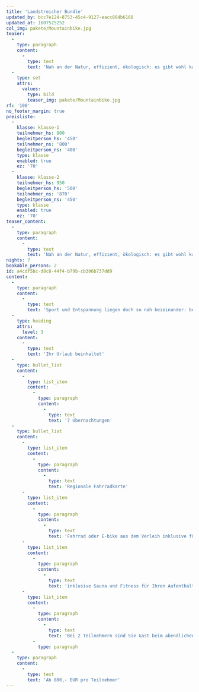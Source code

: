```yaml
---
title: 'Landstreicher Bundle'
updated_by: bcc7e124-8753-45c4-9127-eacc804b6168
updated_at: 1607525252
col_img: pakete/Mountainbike.jpg
teaser:
  -
    type: paragraph
    content:
      -
        type: text
        text: 'Nah an der Natur, effizient, ökologisch: es gibt wohl kaum eine schönere Art, die herrliche Boddenlandschaft zu erkunden.'
  -
    type: set
    attrs:
      values:
        type: bild
        teaser_img: pakete/Mountainbike.jpg
rf: '100'
no_footer_margin: true
preisliste:
  -
    klasse: klasse-1
    teilnehmer_hs: 900
    begleitperson_hs: '450'
    teilnehmer_ns: '800'
    begleitperson_ns: '400'
    type: klasse
    enabled: true
    ez: '70'
  -
    klasse: klasse-2
    teilnehmer_hs: 950
    begleitperson_hs: '500'
    teilnehmer_ns: '870'
    begleitperson_ns: '450'
    type: klasse
    enabled: true
    ez: '70'
teaser_content:
  -
    type: paragraph
    content:
      -
        type: text
        text: 'Nah an der Natur, effizient, ökologisch: es gibt wohl kaum eine schönere Art, die herrliche Boddenlandschaft zu erkunden.'
nights: 7
bookable_persons: 2
id: a4cdf5bc-d8c8-44f4-b79b-cb306b737dd9
content:
  -
    type: paragraph
    content:
      -
        type: text
        text: 'Sport und Entspannung liegen doch so nah beieinander: besser lässt sich das Fahrradfahren wohl kaum beschreiben. Die ungestörte Stille und das dennoch zügige Vorankommen machen das Erkunden der wunderschönen Insel Rügen mit dem Fahrrad zu einem absoluten Muss. Das gut ausgebaute und beschilderte Radwegenetz Rügens erleichtert dabei die Orientierung und lässt Sie auf sicherem Wege hervorragend Ihr Tagesziel erreichen. Damit Sie abends wohlbehalten wieder in Ihrem Appartement ankommen und den Abend entspannt in der Kaminlounge ausklingen lassen können, stellen wir Ihnen eine detaillierte Fahrradkarte zur Verfügung. '
  -
    type: heading
    attrs:
      level: 3
    content:
      -
        type: text
        text: 'Ihr Urlaub beinhaltet'
  -
    type: bullet_list
    content:
      -
        type: list_item
        content:
          -
            type: paragraph
            content:
              -
                type: text
                text: '7 Übernachtungen'
  -
    type: bullet_list
    content:
      -
        type: list_item
        content:
          -
            type: paragraph
            content:
              -
                type: text
                text: 'Regionale Fahrradkarte'
      -
        type: list_item
        content:
          -
            type: paragraph
            content:
              -
                type: text
                text: 'Fahrrad oder E-bike aus dem Verleih inklusive für die Woche'
      -
        type: list_item
        content:
          -
            type: paragraph
            content:
              -
                type: text
                text: 'inklusive Sauna und Fitness für Ihren Aufenthalt'
      -
        type: list_item
        content:
          -
            type: paragraph
            content:
              -
                type: text
                text: 'Bei 2 Teilnehmern sind Sie Gast beim abendlichen BBQ in der Kamin Lounge'
          -
            type: paragraph
  -
    type: paragraph
    content:
      -
        type: text
        text: 'Ab 800,- EUR pro Teilnehmer'
---
```

